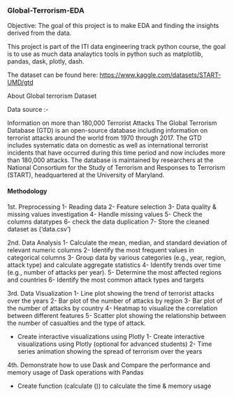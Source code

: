 ### Global-Terrorism-EDA

Objective: The goal of this project is to make EDA and finding the insights derived from the data.

This project is part of the ITI data engineering track python course, 
the goal is to use as much data analaytics tools in python such as matplotlib, pandas, dask, plotly, dash. 


The dataset can be found here: https://www.kaggle.com/datasets/START-UMD/gtd

About Global terrorism Dataset

Data source :-

Information on more than 180,000 Terrorist Attacks
The Global Terrorism Database (GTD) is an open-source database including information on terrorist attacks around the world from 1970 through 2017. 
The GTD includes systematic data on domestic as well as international terrorist incidents that have occurred during this time period and now includes more than 180,000 attacks. 
The database is maintained by researchers at the National Consortium for the Study of Terrorism and Responses to Terrorism (START), headquartered at the University of Maryland.

#### Methodology

1st. Preprocessing
  1- Reading data
  2- Feature selection
  3- Data quality & missing values investigation
  4- Handle missing values
  5- Check the columns datatypes
  6- check the data duplication
  7- Store the cleaned dataset as (‘data.csv’)

2nd. Data Analysis
  1- Calculate the mean, median, and standard deviation of relevant numeric columns
  2- Identify the most frequent values in categorical columns
  3- Group data by various categories (e.g., year, region, attack type) and calculate aggregate statistics
  4- Identify trends over time (e.g., number of attacks per year).
  5- Determine the most affected regions and countries
  6- Identify the most common attack types and targets

3rd. Data Visualization
  1- Line plot showing the trend of terrorist attacks over the years
  2- Bar plot of the number of attacks by region
  3- Bar plot of the number of attacks by country
  4- Heatmap to visualize the correlation between different features
  5- Scatter plot showing the relationship between the number of casualties and the type of attack.

  * Create interactive visualizations using Plotly 
     1- Create interactive visualizations using Plotly (optional for advanced students)
     2- Time series animation showing the spread of terrorism over the years
    
4th. Demonstrate how to use Dask and Compare the performance and memory usage of Dask operations with Pandas
  - Create function (calculate ()) to calculate the time & memory usage


  
